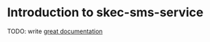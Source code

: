 # Introduction to skec-sms-service

TODO: write [great documentation](http://jacobian.org/writing/what-to-write/)
